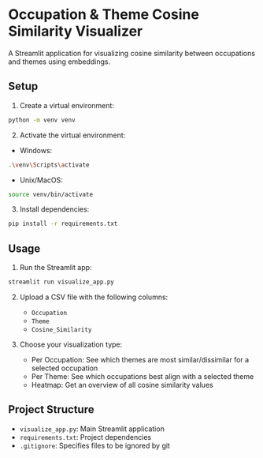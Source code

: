 # Occupation & Theme Cosine Similarity Visualizer

A Streamlit application for visualizing cosine similarity between occupations and themes using embeddings.

## Setup

1. Create a virtual environment:
```bash
python -m venv venv
```

2. Activate the virtual environment:
- Windows:
```bash
.\venv\Scripts\activate
```
- Unix/MacOS:
```bash
source venv/bin/activate
```

3. Install dependencies:
```bash
pip install -r requirements.txt
```

## Usage

1. Run the Streamlit app:
```bash
streamlit run visualize_app.py
```

2. Upload a CSV file with the following columns:
   - `Occupation`
   - `Theme`
   - `Cosine_Similarity`

3. Choose your visualization type:
   - Per Occupation: See which themes are most similar/dissimilar for a selected occupation
   - Per Theme: See which occupations best align with a selected theme
   - Heatmap: Get an overview of all cosine similarity values

## Project Structure

- `visualize_app.py`: Main Streamlit application
- `requirements.txt`: Project dependencies
- `.gitignore`: Specifies files to be ignored by git 